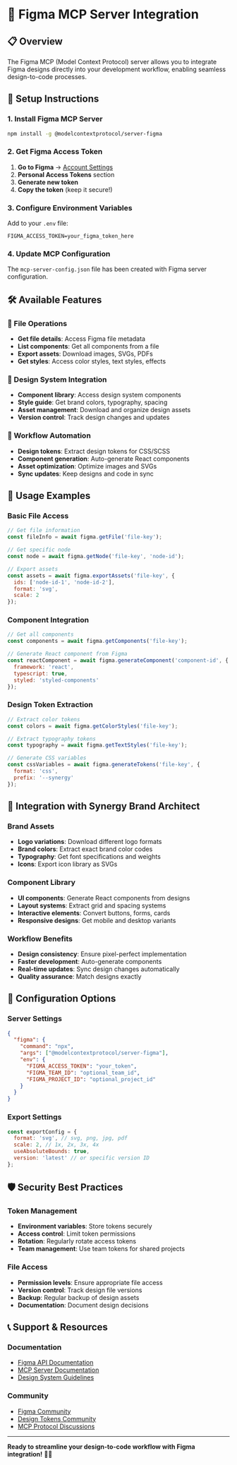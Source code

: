 # 🎨 Figma MCP Server Integration

## 📋 Overview

The Figma MCP (Model Context Protocol) server allows you to integrate Figma designs directly into your development workflow, enabling seamless design-to-code processes.

## 🚀 Setup Instructions

### 1. Install Figma MCP Server

```bash
npm install -g @modelcontextprotocol/server-figma
```

### 2. Get Figma Access Token

1. **Go to Figma** → [Account Settings](https://www.figma.com/settings)
2. **Personal Access Tokens** section
3. **Generate new token**
4. **Copy the token** (keep it secure!)

### 3. Configure Environment Variables

Add to your `.env` file:
```env
FIGMA_ACCESS_TOKEN=your_figma_token_here
```

### 4. Update MCP Configuration

The `mcp-server-config.json` file has been created with Figma server configuration.

## 🛠️ Available Features

### 📁 File Operations
- **Get file details**: Access Figma file metadata
- **List components**: Get all components from a file
- **Export assets**: Download images, SVGs, PDFs
- **Get styles**: Access color styles, text styles, effects

### 🎨 Design System Integration
- **Component library**: Access design system components
- **Style guide**: Get brand colors, typography, spacing
- **Asset management**: Download and organize design assets
- **Version control**: Track design changes and updates

### 🔄 Workflow Automation
- **Design tokens**: Extract design tokens for CSS/SCSS
- **Component generation**: Auto-generate React components
- **Asset optimization**: Optimize images and SVGs
- **Sync updates**: Keep designs and code in sync

## 📖 Usage Examples

### Basic File Access
```javascript
// Get file information
const fileInfo = await figma.getFile('file-key');

// Get specific node
const node = await figma.getNode('file-key', 'node-id');

// Export assets
const assets = await figma.exportAssets('file-key', {
  ids: ['node-id-1', 'node-id-2'],
  format: 'svg',
  scale: 2
});
```

### Component Integration
```javascript
// Get all components
const components = await figma.getComponents('file-key');

// Generate React component from Figma
const reactComponent = await figma.generateComponent('component-id', {
  framework: 'react',
  typescript: true,
  styled: 'styled-components'
});
```

### Design Token Extraction
```javascript
// Extract color tokens
const colors = await figma.getColorStyles('file-key');

// Extract typography tokens
const typography = await figma.getTextStyles('file-key');

// Generate CSS variables
const cssVariables = await figma.generateTokens('file-key', {
  format: 'css',
  prefix: '--synergy'
});
```

## 🎯 Integration with Synergy Brand Architect

### Brand Assets
- **Logo variations**: Download different logo formats
- **Brand colors**: Extract exact brand color codes
- **Typography**: Get font specifications and weights
- **Icons**: Export icon library as SVGs

### Component Library
- **UI components**: Generate React components from designs
- **Layout systems**: Extract grid and spacing systems
- **Interactive elements**: Convert buttons, forms, cards
- **Responsive designs**: Get mobile and desktop variants

### Workflow Benefits
- **Design consistency**: Ensure pixel-perfect implementation
- **Faster development**: Auto-generate components
- **Real-time updates**: Sync design changes automatically
- **Quality assurance**: Match designs exactly

## 🔧 Configuration Options

### Server Settings
```json
{
  "figma": {
    "command": "npx",
    "args": ["@modelcontextprotocol/server-figma"],
    "env": {
      "FIGMA_ACCESS_TOKEN": "your_token",
      "FIGMA_TEAM_ID": "optional_team_id",
      "FIGMA_PROJECT_ID": "optional_project_id"
    }
  }
}
```

### Export Settings
```javascript
const exportConfig = {
  format: 'svg', // svg, png, jpg, pdf
  scale: 2, // 1x, 2x, 3x, 4x
  useAbsoluteBounds: true,
  version: 'latest' // or specific version ID
};
```

## 🛡️ Security Best Practices

### Token Management
- **Environment variables**: Store tokens securely
- **Access control**: Limit token permissions
- **Rotation**: Regularly rotate access tokens
- **Team management**: Use team tokens for shared projects

### File Access
- **Permission levels**: Ensure appropriate file access
- **Version control**: Track design file versions
- **Backup**: Regular backup of design assets
- **Documentation**: Document design decisions

## 📞 Support & Resources

### Documentation
- [Figma API Documentation](https://www.figma.com/developers/api)
- [MCP Server Documentation](https://github.com/modelcontextprotocol/servers)
- [Design System Guidelines](https://www.figma.com/design-systems/)

### Community
- [Figma Community](https://www.figma.com/community)
- [Design Tokens Community](https://design-tokens.github.io/community-group/)
- [MCP Protocol Discussions](https://github.com/modelcontextprotocol/specification)

---

**Ready to streamline your design-to-code workflow with Figma integration!** 🎨✨
